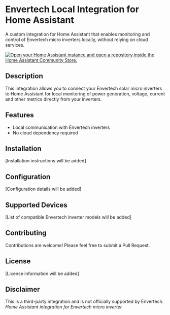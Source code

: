 # Envertech Local Integration for Home Assistant
A custom integration for Home Assistant that enables monitoring and control of Envertech micro inverters locally, without relying on cloud services.

[![Open your Home Assistant instance and open a repository inside the Home Assistant Community Store.](https://my.home-assistant.io/badges/hacs_repository.svg)](https://my.home-assistant.io/redirect/hacs_repository/?owner=Kaiserdragon2&repository=Envertech_local&category=integration)

## Description
This integration allows you to connect your Envertech solar micro inverters to Home Assistant for local monitoring of power generation, voltage, current and other metrics directly from your inverters.

## Features
- Local communication with Envertech inverters
- No cloud dependency required

## Installation
[Installation instructions will be added]

## Configuration
[Configuration details will be added]

## Supported Devices
[List of compatible Envertech inverter models will be added]

## Contributing
Contributions are welcome! Please feel free to submit a Pull Request.

## License
[License information will be added]

## Disclaimer
This is a third-party integration and is not officially supported by Envertech.
*Home Assistant integration for Envertech micro inverter*